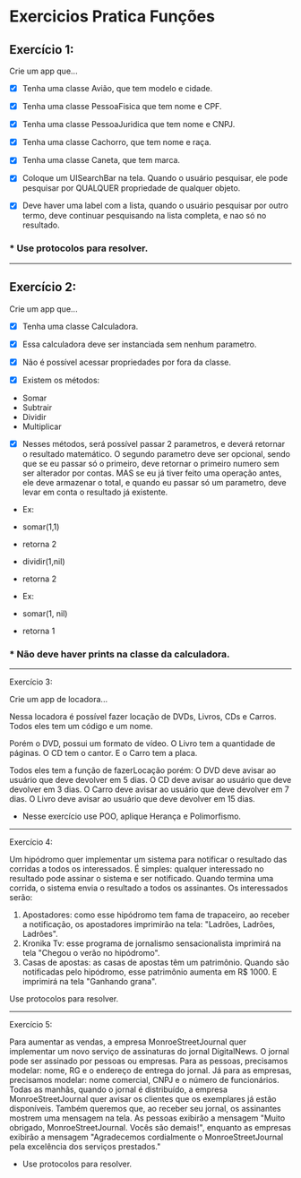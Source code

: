 # Exercicios Pratica Funções

## Exercício 1:

Crie um app que...

 - [x] Tenha uma classe Avião, que tem modelo e cidade.
 - [x] Tenha uma classe PessoaFisica que tem nome e CPF.
 - [x] Tenha uma classe PessoaJuridica que tem nome e CNPJ.
 - [x] Tenha uma classe Cachorro, que tem nome e raça.
 - [x] Tenha uma classe Caneta, que tem marca.

- [x] Coloque um UISearchBar na tela. Quando o usuário pesquisar, ele pode pesquisar por QUALQUER propriedade de qualquer objeto.

- [x] Deve haver uma label com a lista, quando o usuário pesquisar por outro termo, deve continuar pesquisando na lista completa, e nao só no resultado.

 ### * Use protocolos para resolver.

-----------------

## Exercício 2:

Crie um app que...

- [x] Tenha uma classe Calculadora. 
- [x] Essa calculadora deve ser instanciada sem nenhum parametro.
- [x] Não é possível acessar propriedades por fora da classe.

- [x] Existem os métodos:
 - Somar
 - Subtrair
 - Dividir 
 - Multiplicar

-  [x] Nesses métodos, será possível passar 2 parametros, e deverá retornar o resultado matemático. O segundo parametro deve ser opcional, sendo que se eu passar só o primeiro, deve retornar o primeiro numero sem ser alterador por contas. MAS se eu já tiver feito uma operação antes, ele deve armazenar o total, e quando eu passar só um parametro, deve levar em conta o resultado já existente.

- Ex:  
 - somar(1,1) 
 - retorna 2
 - dividir(1,nil)
 - retorna 2

- Ex:
 - somar(1, nil)
 - retorna 1


### * Não deve haver prints na classe da calculadora.

-----------------

Exercício 3:

Crie um app de locadora...

Nessa locadora é possível fazer locação de DVDs, Livros, CDs e Carros.
Todos eles tem um código e um nome.

Porém o DVD, possui um formato de vídeo.
O Livro tem a quantidade de páginas.
O CD tem o cantor.
E o Carro tem a placa.

Todos eles tem a função de fazerLocação porém:
O DVD deve avisar ao usuário que deve devolver em 5 dias.
O CD deve avisar ao usuário que deve devolver em 3 dias.
O Carro deve avisar ao usuário que deve devolver em 7 dias.
O Livro deve avisar ao usuário que deve devolver em 15 dias.

* Nesse exercício use POO, aplique Herança e Polimorfismo.

------------------

Exercício 4:

Um hipódromo quer implementar um sistema para notificar o resultado das corridas a todos os interessados. 
É simples: qualquer interessado no resultado pode assinar o sistema e ser notificado. Quando termina uma corrida, o sistema envia o resultado a todos os assinantes.
Os interessados serão:
1. Apostadores: como esse hipódromo tem fama de trapaceiro, ao receber a notificação, os apostadores imprimirão na tela: "Ladrões, Ladrões, Ladrões".
2. Kronika Tv: esse programa de jornalismo sensacionalista imprimirá na tela "Chegou o verão no hipódromo".
3. Casas de apostas: as casas de apostas têm um patrimônio. Quando são notificadas pelo hipódromo, esse patrimônio aumenta em R$ 1000. E imprimirá na tela "Ganhando grana".

Use protocolos para resolver.

------------------

Exercício 5:

Para aumentar as vendas, a empresa MonroeStreetJournal quer implementar um novo serviço de assinaturas do jornal DigitalNews.
O jornal pode ser assinado por pessoas ou empresas. Para as pessoas, precisamos modelar: nome, RG e o endereço de entrega do jornal. 
Já para as empresas, precisamos modelar: nome comercial, CNPJ e o número de funcionários.
Todas as manhãs, quando o jornal é distribuído, a empresa MonroeStreetJournal quer avisar os clientes que os exemplares já estão disponíveis. 
Também queremos que, ao receber seu jornal, os assinantes mostrem uma mensagem na tela. As pessoas exibirão a mensagem "Muito obrigado, MonroeStreetJournal. 
Vocês são demais!", enquanto as empresas exibirão a mensagem "Agradecemos cordialmente o MonroeStreetJournal pela excelência dos serviços prestados."

* Use protocolos para resolver.

